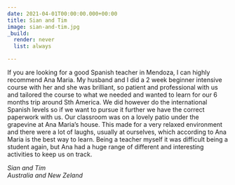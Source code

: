 ```yaml
---
date: 2021-04-01T00:00:00.000+00:00
title: Sian and Tim
image: sian-and-tim.jpg
_build:
  render: never
  list: always

---
```

If you are looking for a good Spanish teacher in Mendoza, I can highly recommend Ana Maria. My husband and I did a 2 week beginner intensive course with her and she was brilliant, so patient and professional with us and tailored the course to what we needed and wanted to learn for our 6 months trip around Sth America. We did however do the international Spanish levels so if we want to pursue it further we have the correct paperwork with us. Our classroom was on a lovely patio under the grapevine at Ana Maria’s house. This made for a very relaxed environment and there were a lot of laughs, usually at ourselves, which according to Ana Maria is the best way to learn. Being a teacher myself it was difficult being a student again, but Ana had a huge range of different and interesting activities to keep us on track.

_Sian and Tim_\
_Australia and New Zeland_
